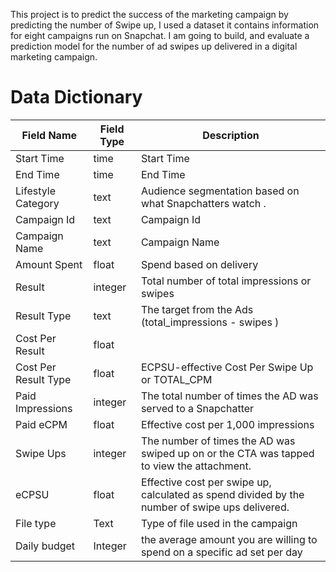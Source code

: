 
This project is to predict the success of the marketing campaign by predicting the number of Swipe up, I used a dataset it contains information for eight campaigns run on Snapchat. I am going to build, and evaluate a prediction model for the number of ad swipes up delivered in a digital marketing campaign. 

# Data Dictionary
| Field  Name        | Field Type    | Description                                                                                   |
| -------------      | ------------- | --------------------------------------------------------------------------------------
| Start Time         | time          |Start Time                                                                                     |
| End Time           | time          |End Time                                                                                       |
| Lifestyle Category | text          | Audience segmentation based on what Snapchatters watch .                                      |
| Campaign Id        | text          |Campaign Id                                                                                    |
| Campaign Name      | text          |Campaign Name                                                                                  |
| Amount Spent       | float         |Spend based on delivery	                                                                       |
| Result             | integer       |Total number of total impressions or swipes                                                    |
| Result Type        | text          |The target from the Ads (total_impressions - swipes )                                          |	
|Cost Per Result     | float         |                                                                                               |
|Cost Per Result Type| float         | ECPSU-effective Cost Per Swipe Up or TOTAL_CPM                                                | 
|Paid Impressions    | integer       |The total number of times the AD was served to a Snapchatter                                   |
|Paid eCPM           | float         |Effective cost per 1,000 impressions                                                           |
|Swipe Ups           | integer       |The number of times the AD was swiped up on or the CTA was tapped to view the attachment.      |
|eCPSU               | float         |Effective cost per swipe up, calculated as spend divided by the number of swipe ups delivered. |
|File type           | Text          |Type of file used in the campaign                                                              |
|Daily budget        | Integer       |the average amount you are willing to spend on a specific ad set per day                       |









